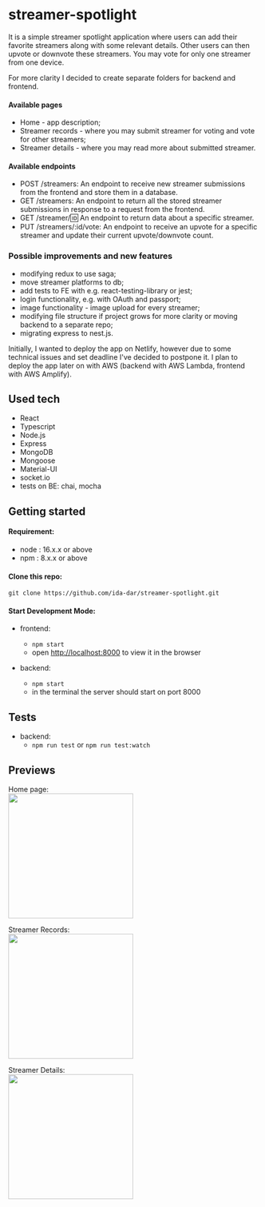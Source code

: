# streamer-spotlight
It is a simple streamer spotlight application where users can add their favorite streamers along with some relevant details.
Other users can then upvote or downvote these streamers.
You may vote for only one streamer from one device.

For more clarity I decided to create separate folders for backend and frontend.

#### Available pages
* Home - app description;
* Streamer records - where you may submit streamer for voting and vote for other streamers;
* Streamer details - where you may read more about submitted streamer.

#### Available endpoints
* POST /streamers: An endpoint to receive new streamer submissions from the frontend and store them in a database.
* GET /streamers: An endpoint to return all the stored streamer submissions in response to a request from the frontend.
* GET /streamer/:id: An endpoint to return data about a specific streamer.
* PUT /streamers/:id/vote: An endpoint to receive an upvote for a specific streamer and update their current upvote/downvote count.

### Possible improvements and new features
* modifying redux to use saga;
* move streamer platforms to db;
* add tests to FE with e.g. react-testing-library or jest;
* login functionality, e.g. with OAuth and passport;
* image functionality - image upload for every streamer;
* modifying file structure if project grows for more clarity or moving backend to a separate repo;
* migrating express to nest.js.

Initially, I wanted to deploy the app on Netlify, however due to some technical issues and set deadline I've decided to postpone it.
I plan to deploy the app later on with AWS (backend with AWS Lambda, frontend with AWS Amplify).

## Used tech
* React
* Typescript
* Node.js
* Express
* MongoDB
* Mongoose
* Material-UI
* socket.io
* tests on BE: chai, mocha

## Getting started

#### Requirement:
* node : 16.x.x or above
* npm : 8.x.x or above

#### Clone this repo:
`git clone https://github.com/ida-dar/streamer-spotlight.git`

#### Start Development Mode:
* frontend:
  * `npm start`
  * open [http://localhost:8000](http://localhost:8000) to view it in the browser

* backend:
  * `npm start`
  * in the terminal the server should start on port 8000

## Tests
* backend:
  * `npm run test` or `npm run test:watch`

## Previews
Home page:
<br>
<img src="https://github.com/ida-dar/streamer-spotlight/assets/81257123/a73f7427-7803-4e05-8ec3-cf454d26c1aa" width="250" />

Streamer Records:
<br>
<img src="https://github.com/ida-dar/streamer-spotlight/assets/81257123/482dd2ad-9bf1-4276-a175-b8023611a629" width="250" />

Streamer Details:
<br>
<img src="https://github.com/ida-dar/streamer-spotlight/assets/81257123/958110a9-295a-4155-a171-680c414df096" width="250" />
